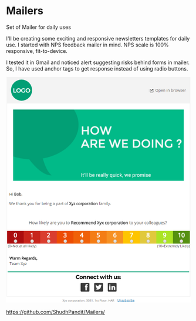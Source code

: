 # Mailers
Set of Mailer for daily uses

I'll be creating some exciting and responsive newsletters templates for daily use. I started with NPS feedback mailer in mind. NPS scale is 100% responsive, fit-to-device.

I tested it in Gmail and noticed alert suggesting risks behind forms in mailer. So, I have used anchor tags to get response instead of using radio buttons.

![NPS mailer](https://github.com/ShudhPandit/Mailers/blob/master/NPS-mailer.png)

https://github.com/ShudhPandit/Mailers/
